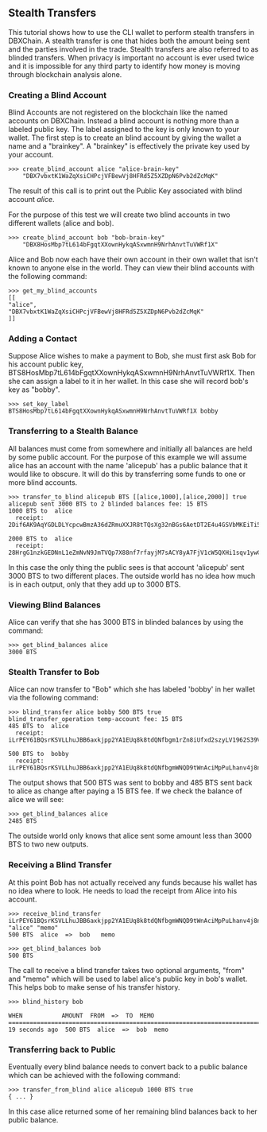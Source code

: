 ## Stealth Transfers

This tutorial shows how to use the CLI wallet to perform stealth transfers in DBXChain.   A stealth transfer is one that hides both the amount being sent and the parties involved in the trade.   Stealth transfers are also referred to as blinded transfers.  When privacy is important no account is ever used twice and it is impossible for any third party to identify how money is moving through blockchain analysis alone.

### Creating a Blind Account

Blind Accounts are not registered on the blockchain like the named accounts on DBXChain.  Instead a blind account is nothing more than a labeled public key.  The label assigned to the key is only known to your wallet.  The first step is to create an blind account by giving the wallet a name and a "brainkey".  A "brainkey" is effectively the private key used by your account. 

    >>> create_blind_account alice "alice-brain-key"
        "DBX7vbxtK1WaZqXsiCHPcjVFBewVj8HFRd5Z5XZDpN6Pvb2dZcMqK"

The result of this call is to print out the Public Key associated with blind account *alice*.  

For the purpose of this test we will create two blind accounts in two different wallets (alice and bob).

    >>> create_blind_account bob "bob-brain-key"
        "DBX8HosMbp7tL614bFgqtXXownHykqASxwmnH9NrhAnvtTuVWRf1X"  

Alice and Bob now each have their own account in their own wallet that isn't known to anyone else in the world.  They can view their blind accounts with the following command:

    >>> get_my_blind_accounts
    [[
    "alice",
    "DBX7vbxtK1WaZqXsiCHPcjVFBewVj8HFRd5Z5XZDpN6Pvb2dZcMqK"
    ]]

### Adding a Contact

Suppose Alice wishes to make a payment to Bob, she must first ask Bob for his account public key, BTS8HosMbp7tL614bFgqtXXownHykqASxwmnH9NrhAnvtTuVWRf1X.   Then she can assign a label to it in her wallet.  In this case she will record bob's key as "bobby".

    >>> set_key_label BTS8HosMbp7tL614bFgqtXXownHykqASxwmnH9NrhAnvtTuVWRf1X bobby

   
### Transferring to a Stealth Balance 

All balances must come from somewhere and initially all balances are held by some public account.  For the purpose of this example we will assume alice has an account with the name 'alicepub' has a public balance that it would like to obscure.   It will do this by transferring some funds to one or more blind accounts.

    >>> transfer_to_blind alicepub BTS [[alice,1000],[alice,2000]] true
    alicepub sent 3000 BTS to 2 blinded balances fee: 15 BTS
    1000 BTS to  alice
	  receipt: 2Dif6AK9AqYGDLDLYcpcwBmzA36dZRmuXXJR8tTQsXg32nBGs6AetDT2E4u4GSVbMKEiTi54sqYu1Bc23cPvzSAyPGEJTLkVpihaot4e1FUDnNPz41uFfu2G6rug1hcRf2Qp5kkRm4ucsAi4Fzb2M3MSfw4r56ucztRisk9JJjLdqFjUPuiAiTdM99JdfKZy8WTkKF2npd

    2000 BTS to  alice
	  receipt: 28HrgG1nzkGEDNnL1eZmNvN9JmTVQp7X88nf7rfayjM7sACY8yA7FjV1cW5QXHi1sqv1ywCqfnGiNBqDQWMwpcGB1KdRwDcJPaTMZ5gZpw7Vw4BhdnVeZHY88GV5n8j3uGmZuGBEq18zgHDCFiLJ6WAYvs5PiFvjaNjwQmvBXaC6CqAJWJKXeKCCgmoVJ3CQCw2ErocfVH

In this case the only thing the public sees is that account 'alicepub' sent 3000 BTS to two different places.  The outside world has no idea how much is in each output, only that they add up to 3000 BTS.

### Viewing Blind Balances

Alice can verify that she has 3000 BTS in blinded balances by using the command:

    >>> get_blind_balances alice
    3000 BTS

### Stealth Transfer to Bob

Alice can now transfer to "Bob" which she has labeled 'bobby' in her wallet via the following command:

    >>> blind_transfer alice bobby 500 BTS true
    blind_transfer_operation temp-account fee: 15 BTS
    485 BTS to  alice
	  receipt: iLrPEY61BQsrKSVLLhuJBB6axkjpp2YA1EUq8k8tdQNfbgm1rZn8iUfxd2szyLV1962S39VtPFcuidok7tnT851JFUvP5r7U5MfbtRvmsNBHtSmaWyfbXg7srPsp1roUBpr9Z2QM7W7X5AAonFqoduWcnGp7cViQCDppEqSZHGjY8zFJARd1vm4qoPcMAjw4pjS3vgj6796SfR9ntnN5vZr5b9WvM4Hune7DfbGShed81n1R63BH9h9Ef8BXRy1ERkkJhMmYhXKC

    500 BTS to  bobby
	  receipt: iLrPEY61BQsrKSVLLhuJBB6axkjpp2YA1EUq8k8tdQNfbgmWNQD9tWnAciMpPuLhanv4j8nhvUE1ZjD3WNZPoxdiekTCraMir7xx5rbZsGCogF6YfPbCnZCapMDkC8Zsgs5bZWCB2oRvB1wCjYmsQaji6SQcax5Sii4MY93Q1HGPvehcS7jBvLDz5e1GQmAzoWhnPZqoCuDSvL521CSCCxRvLXoHK1Rih5kX72tJYdAXCECUL3xZ2cd2CA8eegfTiC7f7XkTd75f

The output shows that 500 BTS was sent to bobby and 485 BTS sent back to alice as change after paying a 15 BTS fee.  If we check the balance of alice we will see: 

    >>> get_blind_balances alice
    2485 BTS

The outside world only knows that alice sent some amount less than 3000 BTS to two new outputs.

### Receiving a Blind Transfer

At this point Bob has not actually received any funds because his wallet has no idea where to look.  He needs to load the receipt from Alice into his account.

    >>> receive_blind_transfer iLrPEY61BQsrKSVLLhuJBB6axkjpp2YA1EUq8k8tdQNfbgmWNQD9tWnAciMpPuLhanv4j8nhvUE1ZjD3WNZPoxdiekTCraMir7xx5rbZsGCogF6YfPbCnZCapMDkC8Zsgs5bZWCB2oRvB1wCjYmsQaji6SQcax5Sii4MY93Q1HGPvehcS7jBvLDz5e1GQmAzoWhnPZqoCuDSvL521CSCCxRvLXoHK1Rih5kX72tJYdAXCECUL3xZ2cd2CA8eegfTiC7f7XkTd75f "alice" "memo"
    500 BTS  alice  =>  bob   memo

    >>> get_blind_balances bob
    500 BTS

The call to receive a blind transfer takes two optional arguments, "from" and "memo" which will be used to label alice's public key in bob's wallet.  This helps bob to make sense of his transfer history.

    >>> blind_history bob 

    WHEN           AMOUNT  FROM  =>  TO  MEMO
    ====================================================================================
    19 seconds ago  500 BTS  alice  =>  bob  memo

### Transferring back to Public 

Eventually every blind balance needs to convert back to a public balance which can be achieved with the following command:

    >>> transfer_from_blind alice alicepub 1000 BTS true 
    { ... }

In this case alice returned some of her remaining blind balances back to her public balance.
